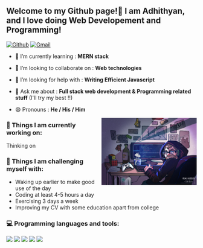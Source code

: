## Welcome to my Github page!👋 I am Adhithyan, and I love doing Web Developement and Programming!  

[![Github](https://img.shields.io/badge/-Github-000?style=flat&logo=Github&logoColor=white)](https://github.com/adhit7)
[![Gmail](https://img.shields.io/badge/-Gmail-c14438?style=flat&logo=Gmail&logoColor=white)](mailto:adhithyans786@gmail.com)

- 🌱 I’m currently learning : **MERN stack**

- 👯 I’m looking to collaborate on : **Web technologies**

- 🤔 I’m looking for help with : **Writing Efficient Javascript**

- 💬 Ask me about : **Full stack web development & Programming related stuff** (I'll try my best !!)

- 😄 Pronouns : **He / His / Him**


<img align="right" alt="img" src="https://github.com/adhit7/My-Github/blob/main/Cover-Image.jpg" width="50%" height="auto" />

### 🌱 Things I am currently working on: 
Thinking on  

### :muscle: Things I am challenging myself with:
- Waking up earlier to make good use of the day
- Coding at least 4-5 hours a day
- Exercising 3 days a week
- Improving my CV with some education apart from college

### :computer: Programming languages and tools: 
<p>
<code><img width="8%" src="https://www.vectorlogo.zone/logos/javascript/javascript-horizontal.svg"></code>
<code><img width="10%" src="https://www.vectorlogo.zone/logos/reactjs/reactjs-ar21.svg"></code>
<code><img width="10%" src="https://www.vectorlogo.zone/logos/nodejs/nodejs-horizontal.svg"></code>
<code><img width="10%" src="https://www.vectorlogo.zone/logos/mongodb/mongodb-ar21.svg"></code>
<code><img width="10%" src="https://www.vectorlogo.zone/logos/git-scm/git-scm-ar21.svg"></code>

</p>
